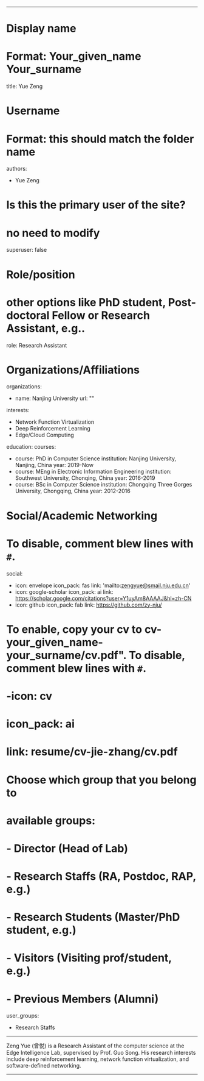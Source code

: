 
---
# Display name
# Format: Your_given_name Your_surname 
title: Yue Zeng

# Username
# Format: this should match the folder name
authors:
- Yue Zeng

# Is this the primary user of the site?
# no need to modify 
superuser: false

# Role/position
# other options like PhD student, Post-doctoral Fellow or Research Assistant, e.g..
role: Research Assistant

# Organizations/Affiliations
organizations:
- name: Nanjing University
  url: ""

interests:
- Network Function Virtualization
- Deep Reinforcement Learning
- Edge/Cloud Computing

education:
  courses:

  - course: PhD in Computer Science
    institution: Nanjing University, Nanjing, China
    year: 2019-Now
  - course: MEng in Electronic Information Engineering
    institution: Southwest University, Chonqing, China
    year: 2016-2019
  - course: BSc in Computer Science
    institution: Chongqing Three Gorges University, Chongqing, China
    year: 2012-2016

# Social/Academic Networking
# To disable, comment blew lines with `#`.
social:
- icon: envelope
  icon_pack: fas
  link: 'mailto:zengyue@smail.nju.edu.cn'
- icon: google-scholar
  icon_pack: ai
  link: https://scholar.google.com/citations?user=Y1uyAm8AAAAJ&hl=zh-CN
- icon: github
  icon_pack: fab
  link: https://github.com/zy-nju/

# To enable, copy your cv to cv-your_given_name-your_surname/cv.pdf". To disable, comment blew lines with `#`.
# -icon: cv
# icon_pack: ai
# link: resume/cv-jie-zhang/cv.pdf

# Choose which group that you belong to
#  available groups:
#  - Director (Head of Lab)
#  - Research Staffs (RA, Postdoc, RAP, e.g.)
#  - Research Students (Master/PhD student, e.g.)
#  - Visitors (Visiting prof/student, e.g.)
#  - Previous Members (Alumni)
user_groups:
- Research Staffs
---

Zeng Yue (曾悦) is a Research Assistant of the computer science at the Edge Intelligence Lab, supervised by Prof. Guo Song. His research interests include deep reinforcement learning, network function virtualization, and software-defined networking.

---

